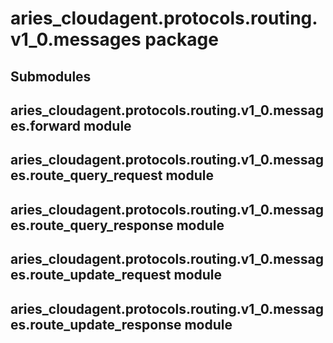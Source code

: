 # aries_cloudagent.protocols.routing.v1_0.messages package

## Submodules

## aries_cloudagent.protocols.routing.v1_0.messages.forward module

## aries_cloudagent.protocols.routing.v1_0.messages.route_query_request module

## aries_cloudagent.protocols.routing.v1_0.messages.route_query_response module

## aries_cloudagent.protocols.routing.v1_0.messages.route_update_request module

## aries_cloudagent.protocols.routing.v1_0.messages.route_update_response module
